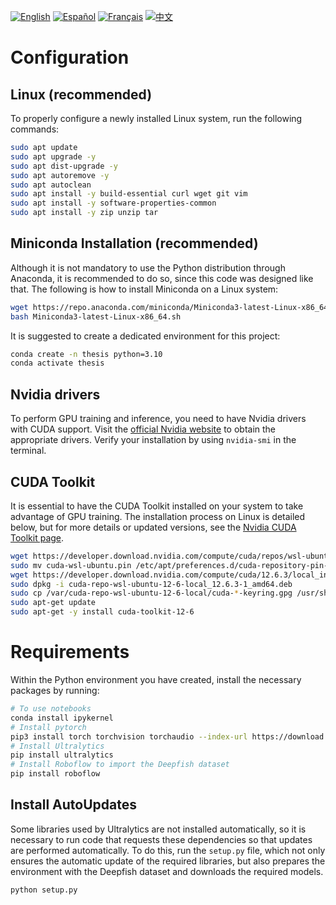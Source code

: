 [![English](https://img.shields.io/badge/lang-English-blue)](README.md)
[![Español](https://img.shields.io/badge/lang-Español-green)](README.es.md)
[![Français](https://img.shields.io/badge/lang-Français-yellow)](README.fr.md)
[![中文](https://img.shields.io/badge/lang-中文-red)](README.zh.md)

# Configuration
## Linux (recommended)
To properly configure a newly installed Linux system, run the following commands:
```bash
sudo apt update
sudo apt upgrade -y
sudo apt dist-upgrade -y
sudo apt autoremove -y
sudo apt autoclean
sudo apt install -y build-essential curl wget git vim
sudo apt install -y software-properties-common
sudo apt install -y zip unzip tar
```

## Miniconda Installation (recommended)
Although it is not mandatory to use the Python distribution through Anaconda, it is recommended to do so, since this code was designed like that. The following is how to install Miniconda on a Linux system:
```bash
wget https://repo.anaconda.com/miniconda/Miniconda3-latest-Linux-x86_64.sh
bash Miniconda3-latest-Linux-x86_64.sh
```

It is suggested to create a dedicated environment for this project:
```bash
conda create -n thesis python=3.10
conda activate thesis
```

## Nvidia drivers
To perform GPU training and inference, you need to have Nvidia drivers with CUDA support. Visit the [official Nvidia website](https://www.nvidia.com) to obtain the appropriate drivers. Verify your installation by using ``nvidia-smi`` in the terminal.

## CUDA Toolkit
It is essential to have the CUDA Toolkit installed on your system to take advantage of GPU training. The installation process on Linux is detailed below, but for more details or updated versions, see the [Nvidia CUDA Toolkit page](https://developer.nvidia.com/cuda-downloads).
```bash
wget https://developer.download.nvidia.com/compute/cuda/repos/wsl-ubuntu/x86_64/cuda-wsl-ubuntu.pin
sudo mv cuda-wsl-ubuntu.pin /etc/apt/preferences.d/cuda-repository-pin-600
wget https://developer.download.nvidia.com/compute/cuda/12.6.3/local_installers/cuda-repo-wsl-ubuntu-12-6-local_12.6.3-1_amd64.deb
sudo dpkg -i cuda-repo-wsl-ubuntu-12-6-local_12.6.3-1_amd64.deb
sudo cp /var/cuda-repo-wsl-ubuntu-12-6-local/cuda-*-keyring.gpg /usr/share/keyrings/
sudo apt-get update
sudo apt-get -y install cuda-toolkit-12-6
```

# Requirements
Within the Python environment you have created, install the necessary packages by running:
```bash
# To use notebooks
conda install ipykernel
# Install pytorch
pip3 install torch torchvision torchaudio --index-url https://download.pytorch.org/whl/cu124
# Install Ultralytics
pip install ultralytics
# Install Roboflow to import the Deepfish dataset
pip install roboflow
```

## Install AutoUpdates
Some libraries used by Ultralytics are not installed automatically, so it is necessary to run code that requests these dependencies so that updates are performed automatically. To do this, run the ``setup.py`` file, which not only ensures the automatic update of the required libraries, but also prepares the environment with the Deepfish dataset and downloads the required models.
```bash
python setup.py
```